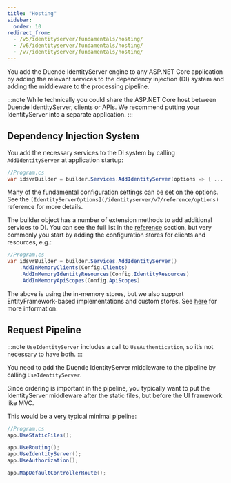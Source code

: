 ```yaml
---
title: "Hosting"
sidebar:
  order: 10
redirect_from:
  - /v5/identityserver/fundamentals/hosting/
  - /v6/identityserver/fundamentals/hosting/
  - /v7/identityserver/fundamentals/hosting/
---
```


You add the Duende IdentityServer engine to any ASP.NET Core application by adding the relevant services to the
dependency injection (DI) system and adding the middleware to the processing pipeline.

:::note
While technically you could share the ASP.NET Core host between Duende IdentityServer, clients or APIs. We recommend
putting your IdentityServer into a separate application.
:::

## Dependency Injection System

You add the necessary services to the DI system by calling `AddIdentityServer` at application startup:

```cs
//Program.cs
var idsvrBuilder = builder.Services.AddIdentityServer(options => { ... });
```

Many of the fundamental configuration settings can be set on the options. See the
`[IdentityServerOptions](/identityserver/v7/reference/options)` reference for more details.

The builder object has a number of extension methods to add additional services to DI.
You can see the full list in the [reference](/identityserver/v7/reference/di) section, but very commonly you start by
adding the configuration stores for clients and resources, e.g.:

```cs
//Program.cs
var idsvrBuilder = builder.Services.AddIdentityServer()
    .AddInMemoryClients(Config.Clients)
    .AddInMemoryIdentityResources(Config.IdentityResources)
    .AddInMemoryApiScopes(Config.ApiScopes)
```

The above is using the in-memory stores, but we also support EntityFramework-based implementations and custom stores.
See [here](/identityserver/v7/data) for more information.

## Request Pipeline

:::note
`UseIdentityServer` includes a call to `UseAuthentication`, so it’s not necessary to have both.
:::

You need to add the Duende IdentityServer middleware to the pipeline by calling `UseIdentityServer`.

Since ordering is important in the pipeline, you typically want to put the IdentityServer middleware after the static
files, but before the UI framework like MVC.

This would be a very typical minimal pipeline:

```cs
//Program.cs
app.UseStaticFiles();

app.UseRouting();
app.UseIdentityServer();
app.UseAuthorization();

app.MapDefaultControllerRoute();
```


